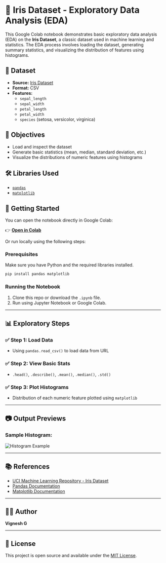 # 🌼 Iris Dataset - Exploratory Data Analysis (EDA)

This Google Colab notebook demonstrates basic exploratory data analysis (EDA) on the **Iris Dataset**, a classic dataset used in machine learning and statistics. The EDA process involves loading the dataset, generating summary statistics, and visualizing the distribution of features using histograms.

## 📁 Dataset

- **Source:** [Iris Dataset](https://bit.ly/4nejNue)
- **Format:** CSV
- **Features:**
  - `sepal_length`
  - `sepal_width`
  - `petal_length`
  - `petal_width`
  - `species` (setosa, versicolor, virginica)

## 📌 Objectives

- Load and inspect the dataset
- Generate basic statistics (mean, median, standard deviation, etc.)
- Visualize the distributions of numeric features using histograms

## 🛠️ Libraries Used

- [`pandas`](https://pandas.pydata.org/)
- [`matplotlib`](https://matplotlib.org/)

## 🚀 Getting Started

You can open the notebook directly in Google Colab:

👉 **[Open in Colab](https://colab.research.google.com/drive/19yB3LkREChnIIPWi2X0Da2fPiSqfW4sz#scrollTo=J5LX23h7wFjr)**

Or run locally using the following steps:

### Prerequisites

Make sure you have Python and the required libraries installed.

```bash
pip install pandas matplotlib
```

### Running the Notebook

1. Clone this repo or download the `.ipynb` file.
2. Run using Jupyter Notebook or Google Colab.

---

## 📊 Exploratory Steps

### ✅ Step 1: Load Data
- Using `pandas.read_csv()` to load data from URL

### ✅ Step 2: View Basic Stats
- `.head()`, `.describe()`, `.mean()`, `.median()`, `.std()`

### ✅ Step 3: Plot Histograms
- Distribution of each numeric feature plotted using `matplotlib`

---

## 📷 Output Previews

### Sample Histogram:

![Histogram Example](https://matplotlib.org/stable/_images/sphx_glr_histogram_001.png)

---

## 📚 References

- [UCI Machine Learning Repository - Iris Dataset](https://archive.ics.uci.edu/ml/datasets/iris)
- [Pandas Documentation](https://pandas.pydata.org/docs/)
- [Matplotlib Documentation](https://matplotlib.org/stable/index.html)

---

## 🧑‍💻 Author

**Vignesh G**

---

## 📝 License

This project is open source and available under the [MIT License](LICENSE).